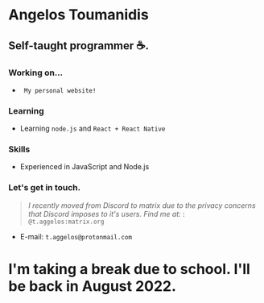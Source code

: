 # Angelos Toumanidis

##  Self-taught programmer ☕.
### Working  on...
 - ` My personal website!`

### Learning
 - Learning `node.js` and `React + React Native`

### Skills
- Experienced in JavaScript and Node.js

### Let's get in touch.
> *I recently moved from Discord to matrix due to the privacy concerns that Discord imposes to it's users.  Find me at:* : `@t.aggelos:matrix.org`

- E-mail: `t.aggelos@protonmail.com`

# I'm taking a break due to school. I'll be back in August 2022.
